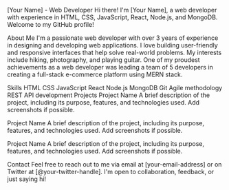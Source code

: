 [Your Name] - Web Developer
Hi there! I'm [Your Name], a web developer with experience in HTML, CSS, JavaScript, React, Node.js, and MongoDB. Welcome to my GitHub profile!

About Me
I'm a passionate web developer with over 3 years of experience in designing and developing web applications. I love building user-friendly and responsive interfaces that help solve real-world problems. My interests include hiking, photography, and playing guitar. One of my proudest achievements as a web developer was leading a team of 5 developers in creating a full-stack e-commerce platform using MERN stack.

Skills
HTML
CSS
JavaScript
React
Node.js
MongoDB
Git
Agile methodology
REST API development
Projects
Project Name
A brief description of the project, including its purpose, features, and technologies used. Add screenshots if possible.

Project Name
A brief description of the project, including its purpose, features, and technologies used. Add screenshots if possible.

Project Name
A brief description of the project, including its purpose, features, and technologies used. Add screenshots if possible.

Contact
Feel free to reach out to me via email at [your-email-address] or on Twitter at [@your-twitter-handle]. I'm open to collaboration, feedback, or just saying hi!
<!---
Danztee/Danztee is a ✨ special ✨ repository because its `README.md` (this file) appears on your GitHub profile.
You can click the Preview link to take a look at your changes.
--->
